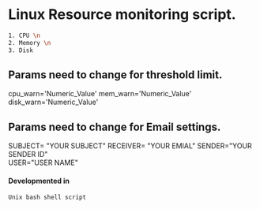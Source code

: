 # Linux Resource monitoring script.
``` bash
1. CPU \n
2. Memory \n
3. Disk 
```
## Params need to change for threshold limit.
cpu_warn='Numeric_Value'
mem_warn='Numeric_Value'
disk_warn='Numeric_Value'


## Params need to change for Email settings.
SUBJECT= "YOUR SUBJECT"
RECEIVER= "YOUR EMIAL" 
SENDER="YOUR SENDER ID"  
USER="USER NAME"

#### Developmented in 
    Unix bash shell script

